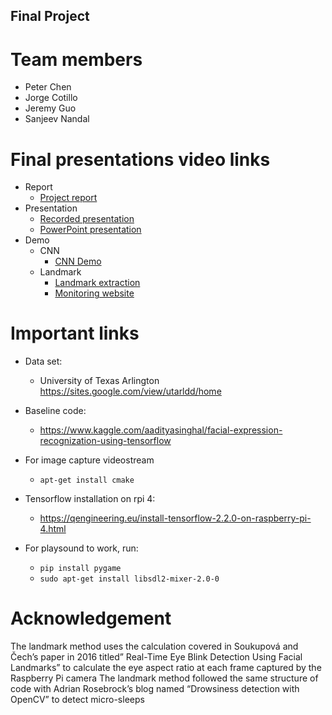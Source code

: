 ## Final Project

# Team members
* Peter Chen
* Jorge Cotillo
* Jeremy Guo
* Sanjeev Nandal

# Final presentations video links
  * Report
    * [Project report](https://1drv.ms/w/s!Aqk-ltMQf5hamz8kTLw6veyveFsX?e=GWdt1v)
  * Presentation
    * [Recorded presentation](https://1drv.ms/v/s!Aqk-ltMQf5hamBquFCyuObmvhIE2?e=UlOe5a)
    * [PowerPoint presentation](https://1drv.ms/p/s!Aqk-ltMQf5hamBT8sNHEeF-S01kK?e=YmXmHN)
  * Demo
    * CNN
      * [CNN Demo](https://1drv.ms/v/s!Aqk-ltMQf5hamzSLoh1ttGQgzS0m?e=ym3bjP)
    * Landmark
      * [Landmark extraction](https://1drv.ms/v/s!Aqk-ltMQf5hamBsMahnw_wUIq2qx?e=eLRMWi)
      * [Monitoring website](https://1drv.ms/v/s!Aqk-ltMQf5hamzN37OUA7HWE-FtC?e=D1ph3b)

# Important links

* Data set:
  * University of Texas Arlington https://sites.google.com/view/utarldd/home

* Baseline code:
  * https://www.kaggle.com/aadityasinghal/facial-expression-recognization-using-tensorflow

* For image capture videostream
  * `apt-get install cmake`

* Tensorflow installation on rpi 4:
  * https://qengineering.eu/install-tensorflow-2.2.0-on-raspberry-pi-4.html

* For playsound to work, run:
  * `pip install pygame`
  * `sudo apt-get install libsdl2-mixer-2.0-0`

# Acknowledgement
The landmark method uses the calculation covered in Soukupová and Čech’s paper in 2016 titled” Real-Time Eye Blink Detection Using Facial Landmarks” to calculate the eye aspect ratio at each frame captured by the Raspberry Pi camera 
The landmark method followed the same structure of code with Adrian Rosebrock’s blog named “Drowsiness detection with OpenCV” to detect micro-sleeps



